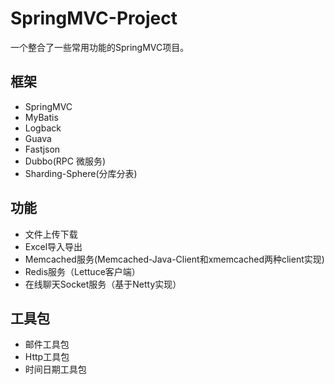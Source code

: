 # SpringMVC-Project

一个整合了一些常用功能的SpringMVC项目。

## 框架

- SpringMVC
- MyBatis
- Logback
- Guava
- Fastjson
- Dubbo(RPC 微服务)
- Sharding-Sphere(分库分表)

## 功能

- 文件上传下载
- Excel导入导出
- Memcached服务(Memcached-Java-Client和xmemcached两种client实现)
- Redis服务（Lettuce客户端）
- 在线聊天Socket服务（基于Netty实现）

## 工具包

- 邮件工具包
- Http工具包
- 时间日期工具包
